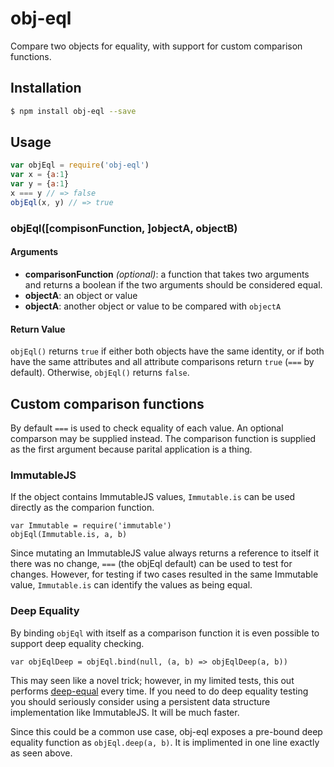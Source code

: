 # obj-eql

Compare two objects for equality, with support for custom comparison functions.

## Installation

```bash
$ npm install obj-eql --save
```

## Usage

```js
var objEql = require('obj-eql')
var x = {a:1}
var y = {a:1}
x === y // => false
objEql(x, y) // => true
```

### objEql([compisonFunction, ]objectA, objectB)

#### Arguments

- **comparisonFunction** *(optional)*: a function that takes two arguments and
returns a boolean if the two arguments should be considered equal.
- **objectA**: an object or value
- **objectA**: another object or value to be compared with `objectA`

#### Return Value

`objEql()` returns `true` if either both objects have the same identity, or if
both have the same attributes and all attribute comparisons return `true` (`===`
by default). Otherwise, `objEql()` returns `false`.

## Custom comparison functions

By default `===` is used to check equality of each value. An optional
comparson may be supplied instead. The comparison function is supplied as the
first argument because parital application is a thing.

### ImmutableJS

If the object contains ImmutableJS values, `Immutable.is` can be used directly
as the comparion function.

```
var Immutable = require('immutable')
objEql(Immutable.is, a, b)
```

Since mutating an ImmutableJS value always returns a reference to itself it
there was no change, `===` (the objEql default) can be used to test for changes.
However, for testing if two cases resulted in the same Immutable value,
`Immutable.is` can identify the values as being equal.

### Deep Equality

By binding `objEql` with itself as a comparison function it is even possible to
support deep equality checking.

```
var objEqlDeep = objEql.bind(null, (a, b) => objEqlDeep(a, b))
```

This may seen like a novel trick; however, in my limited tests, this out performs
[deep-equal](https://www.npmjs.com/package/deep-equal) every time. If you need
to do deep equality testing you should seriously consider using a persistent
data structure implementation like ImmutableJS. It will be much faster.

Since this could be a common use case, obj-eql exposes a pre-bound deep equality
function as `objEql.deep(a, b)`. It is implimented in one line exactly as seen
above.

